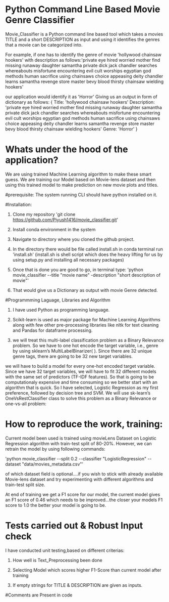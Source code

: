 # Python Command Line Based Movie Genre Classifier

Movie_Classifier is a Python command line based tool which takes a movies TITLE and a short DESCRIPTION as input and using it identifies the genres that a movie can be categorized into.

For example, if one has to identify the genre of movie 'hollywood chainsaw hookers'
with description as follows:'private eye hired worried mother find missing runaway daughter samantha private dick jack chandler searches whereabouts misfortune encountering evil cult worships egyptian god methods human sacrifice using chainsaws choice appeasing deity chandler learns samantha revenge store master bevy blood thirsty chainsaw wielding hookers'

our application would identify it as 'Horror'
Giving us an output in form of dictionary as follows:
{ Title: 'hollywood chainsaw hookers'
  Description: 'private eye hired worried mother find missing runaway daughter samantha private dick jack chandler searches whereabouts misfortune encountering evil cult worships egyptian god methods human sacrifice using chainsaws choice appeasing deity chandler learns samantha revenge store master bevy blood thirsty chainsaw wielding hookers'
  Genre: 'Horror' }
  
# Whats under the hood of the application?
We are using trained Machine Learning algorithm to make these smart guess. We are training our Model based on Movie-lens dataset and then using this trained model to make prediction on new movie plots and titles.


#prerequisite: The system running CLI should have python installed on it.

#Installation:

1. Clone my repository 'git clone  https://github.com/Piyush1416/movie_classifier.git'

2. Install conda environment in the system

3. Navigate to directory where you cloned the github project.

4. In the directory there would be file called install.sh in conda terminal run 'install.sh'
    (install.sh is shell script which does the heavy lifting for us by using setup.py and installing all necessary packages)
	
5. Once that is done you are good to go, in terminal type:
   'python movie_classifier --title "movie name" -description "short description of movie"'
 
6. That would give us a Dictionary as output with movie Genre detected.


#Programmming Laguage, Libraries and Algorithm

1. I have used Python as programming language.

2. Scikit-learn is used as major package for Machine Learning Algorithms along with few other pre-processing libraries like nltk for text cleaning and Pandas for dataframe processing.

3. we will treat this multi-label classification problem as a Binary Relevance problem. So we have to one hot encode the target variable, i.e., genre by using sklearn’s MultiLabelBinarizer( ). Since there are 32 unique genre tags, there are going to be 32 new target variables.

we will have to build a model for every one-hot encoded target variable. Since we have 32 target variables, we will have to fit 32 different models with the same set of predictors (TF-IDF features). So that is going to be computationaly expensive and time consuming so we better start with an algorithm that is quick.
So I have selected, Logistic Regression as my first preference, followed by decision tree and SVM.
We will use sk-learn’s OneVsRestClassifier class to solve this problem as a Binary Relevance or one-vs-all problem:


# How to reproduce the work, training:

Current model been used is trained using movieLens Dataset on Logistic Regression algorithm with train-test split of 80-20%.
However, we can retrain the model by using following commands:

'python movie_classifier --split 0.2 --classifier "LogisticRegression" --dataset "data/movies_metadata.csv"'

of which dataset field is optional....if you wish to stick with already available Movie-lens dataset and try experimenting with different algorithms and train-test split size.

At end of training we get a F1 score for our model, the current model gives an F1 score of 0.46 which needs to be improved...the closer your models F1 score to 1.0 the better your model is going to be.


# Tests carried out & Robust Input check

I have conducted unit testing,based on different criterias:

1. How well is Text_Preprocessing been done

2. Selecting Model which scores higher F1-Score than current model after training

3. If empty strings for TITLE & DESCRIPTION are given as inputs.


#Comments are Present in code